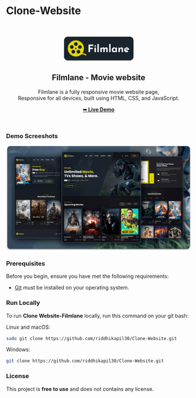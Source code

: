 # Clone-Website
<div align="center">
  
  <br />
  <br />
  
  <img src="./readme-images/project-logo.png" />

  <h2 align="center">Filmlane - Movie website</h2>

  Filmlane is a fully responsive movie website page, <br />Responsive for all devices, built using HTML, CSS, and JavaScript.

  <a href="https://riddhikapil30.github.io/Clone-Website/"><strong>➥ Live Demo</strong></a>

</div>

<br />

### Demo Screeshots

![Filmlane Desktop Demo](./readme-images/desktop.png "Desktop Demo")

### Prerequisites

Before you begin, ensure you have met the following requirements:

* [Git](https://git-scm.com/downloads "Download Git") must be installed on your operating system.

### Run Locally

To run **Clone Website-Filmlane** locally, run this command on your git bash:

Linux and macOS:

```bash
sudo git clone https://github.com/riddhikapil30/Clone-Website.git
```

Windows:

```bash
git clone https://github.com/riddhikapil30/Clone-Website.git
```

### License

This project is **free to use** and does not contains any license.
